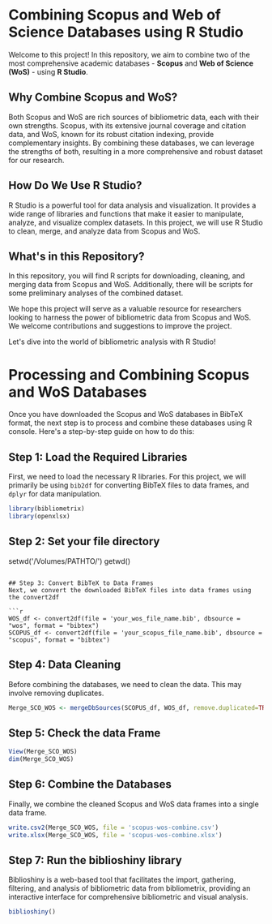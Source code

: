 # Combining Scopus and Web of Science Databases using R Studio

Welcome to this project! In this repository, we aim to combine two of the most comprehensive academic databases - **Scopus** and **Web of Science (WoS)** - using **R Studio**. 

## Why Combine Scopus and WoS?

Both Scopus and WoS are rich sources of bibliometric data, each with their own strengths. Scopus, with its extensive journal coverage and citation data, and WoS, known for its robust citation indexing, provide complementary insights. By combining these databases, we can leverage the strengths of both, resulting in a more comprehensive and robust dataset for our research.

## How Do We Use R Studio?

R Studio is a powerful tool for data analysis and visualization. It provides a wide range of libraries and functions that make it easier to manipulate, analyze, and visualize complex datasets. In this project, we will use R Studio to clean, merge, and analyze data from Scopus and WoS.

## What's in this Repository?

In this repository, you will find R scripts for downloading, cleaning, and merging data from Scopus and WoS. Additionally, there will be scripts for some preliminary analyses of the combined dataset. 

We hope this project will serve as a valuable resource for researchers looking to harness the power of bibliometric data from Scopus and WoS. We welcome contributions and suggestions to improve the project.

Let's dive into the world of bibliometric analysis with R Studio!

# Processing and Combining Scopus and WoS Databases

Once you have downloaded the Scopus and WoS databases in BibTeX format, the next step is to process and combine these databases using R console. Here's a step-by-step guide on how to do this:

## Step 1: Load the Required Libraries

First, we need to load the necessary R libraries. For this project, we will primarily be using `bib2df` for converting BibTeX files to data frames, and `dplyr` for data manipulation.

```r
library(bibliometrix)
library(openxlsx)
```

## Step 2: Set your file directory
setwd('/Volumes/PATHTO/')
getwd()
```

## Step 3: Convert BibTeX to Data Frames
Next, we convert the downloaded BibTeX files into data frames using the convert2df

```r
WOS_df <- convert2df(file = 'your_wos_file_name.bib', dbsource = "wos", format = "bibtex")
SCOPUS_df <- convert2df(file = 'your_scopus_file_name.bib', dbsource = "scopus", format = "bibtex")
```

## Step 4: Data Cleaning
Before combining the databases, we need to clean the data. This may involve removing duplicates.

```r
Merge_SCO_WOS <- mergeDbSources(SCOPUS_df, WOS_df, remove.duplicated=TRUE)
```

## Step 5: Check the data Frame 

```r
View(Merge_SCO_WOS)
dim(Merge_SCO_WOS)
```

## Step 6: Combine the Databases

Finally, we combine the cleaned Scopus and WoS data frames into a single data frame.

```r
write.csv2(Merge_SCO_WOS, file = 'scopus-wos-combine.csv')
write.xlsx(Merge_SCO_WOS, file = 'scopus-wos-combine.xlsx')
```

## Step 7: Run the biblioshiny library
Biblioshiny is a web-based tool that facilitates the import, gathering, filtering, and analysis of bibliometric data from bibliometrix, providing an interactive interface for comprehensive bibliometric and visual analysis.


```r
biblioshiny()
```


